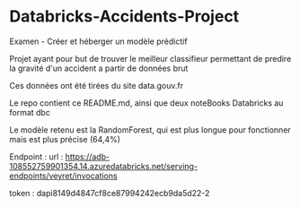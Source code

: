 # Databricks-Accidents-Project
Examen - Créer et héberger un modèle prédictif

Projet ayant pour but de trouver le meilleur classifieur permettant de predire la gravité d'un accident a partir de données brut

Ces données ont été tirées du site data.gouv.fr

Le repo contient ce README.md, ainsi que deux noteBooks Databricks au format dbc

Le modèle retenu est la RandomForest, qui est plus longue pour fonctionner mais est plus précise (64,4%)

Endpoint :
url : 
https://adb-108552759901354.14.azuredatabricks.net/serving-endpoints/veyret/invocations

token : 
dapi8149d4847cf8ce87994242ecb9da5d22-2
